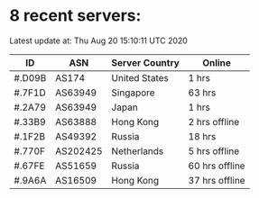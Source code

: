 # 8 recent servers:

Latest update at: Thu Aug 20 15:10:11 UTC 2020

| ID | ASN | Server Country | Online |
| -- | --- | -------------- | ------ |
| #.D09B | AS174 | United States | 1 hrs |
| #.7F1D | AS63949 | Singapore | 63 hrs |
| #.2A79 | AS63949 | Japan | 1 hrs |
| #.33B9 | AS63888 | Hong Kong | 2 hrs offline |
| #.1F2B | AS49392 | Russia | 18 hrs |
| #.770F | AS202425 | Netherlands | 5 hrs offline |
| #.67FE | AS51659 | Russia | 60 hrs offline |
| #.9A6A | AS16509 | Hong Kong | 37 hrs offline |

